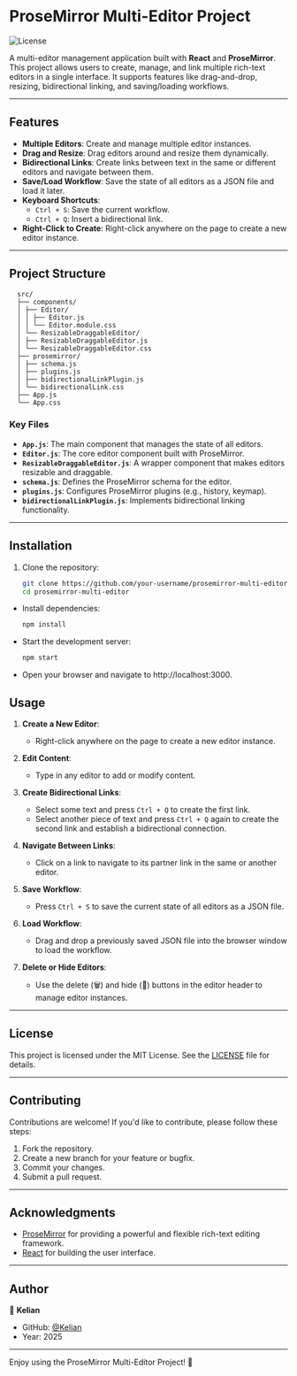 # ProseMirror Multi-Editor Project

![License](https://img.shields.io/badge/license-MIT-blue.svg)

A multi-editor management application built with **React** and **ProseMirror**. This project allows users to create, manage, and link multiple rich-text editors in a single interface. It supports features like drag-and-drop, resizing, bidirectional linking, and saving/loading workflows.

---

## Features

- **Multiple Editors**: Create and manage multiple editor instances.
- **Drag and Resize**: Drag editors around and resize them dynamically.
- **Bidirectional Links**: Create links between text in the same or different editors and navigate between them.
- **Save/Load Workflow**: Save the state of all editors as a JSON file and load it later.
- **Keyboard Shortcuts**:
  - `Ctrl + S`: Save the current workflow.
  - `Ctrl + Q`: Insert a bidirectional link.
- **Right-Click to Create**: Right-click anywhere on the page to create a new editor instance.

---

## Project Structure
      src/
      ├── components/
      │ ├── Editor/
      │ │ ├── Editor.js
      │ │ └── Editor.module.css
      │ └── ResizableDraggableEditor/
      │ ├── ResizableDraggableEditor.js
      │ └── ResizableDraggableEditor.css
      ├── prosemirror/
      │ ├── schema.js
      │ ├── plugins.js
      │ ├── bidirectionalLinkPlugin.js
      │ └── bidirectionalLink.css
      ├── App.js
      └── App.css


### Key Files
- **`App.js`**: The main component that manages the state of all editors.
- **`Editor.js`**: The core editor component built with ProseMirror.
- **`ResizableDraggableEditor.js`**: A wrapper component that makes editors resizable and draggable.
- **`schema.js`**: Defines the ProseMirror schema for the editor.
- **`plugins.js`**: Configures ProseMirror plugins (e.g., history, keymap).
- **`bidirectionalLinkPlugin.js`**: Implements bidirectional linking functionality.

---

## Installation

1. Clone the repository:
   ```bash
   git clone https://github.com/your-username/prosemirror-multi-editor.git
   cd prosemirror-multi-editor

* Install dependencies:
   ```bash
   npm install
* Start the development server:
   ```bash
   npm start

* Open your browser and navigate to http://localhost:3000.

## Usage

1. **Create a New Editor**:
   - Right-click anywhere on the page to create a new editor instance.

2. **Edit Content**:
   - Type in any editor to add or modify content.

3. **Create Bidirectional Links**:
   - Select some text and press `Ctrl + Q` to create the first link.
   - Select another piece of text and press `Ctrl + Q` again to create the second link and establish a bidirectional connection.

4. **Navigate Between Links**:
   - Click on a link to navigate to its partner link in the same or another editor.

5. **Save Workflow**:
   - Press `Ctrl + S` to save the current state of all editors as a JSON file.

6. **Load Workflow**:
   - Drag and drop a previously saved JSON file into the browser window to load the workflow.

7. **Delete or Hide Editors**:
   - Use the delete (🗑️) and hide (🙈) buttons in the editor header to manage editor instances.

---

## License

This project is licensed under the MIT License. See the [LICENSE](LICENSE) file for details.

---

## Contributing

Contributions are welcome! If you'd like to contribute, please follow these steps:

1. Fork the repository.
2. Create a new branch for your feature or bugfix.
3. Commit your changes.
4. Submit a pull request.

---

## Acknowledgments

- [ProseMirror](https://prosemirror.net/) for providing a powerful and flexible rich-text editing framework.
- [React](https://reactjs.org/) for building the user interface.

---

## Author

👤 **Kelian**

- GitHub: [@Kelian](https://github.com/Kelian)
- Year: 2025

---

Enjoy using the ProseMirror Multi-Editor Project! 🚀